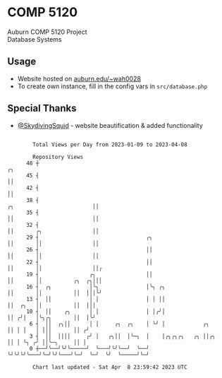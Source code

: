 # COMP 5120
Auburn COMP 5120 Project  
Database Systems

## Usage
- Website hosted on [auburn.edu/~wah0028](https://webhome.auburn.edu/~wah0028/)
- To create own instance, fill in the config vars in `src/database.php`

## Special Thanks
- [@SkydivingSquid](https://github.com/SkydivingSquid) - website beautification & added functionality

```

        Total Views per Day from 2023-01-09 to 2023-04-08

        Repository Views
      48 ┼                                                                                      ╭╮
      45 ┤                                                                                      ││
      42 ┤                                                                                      ││
      38 ┤                                                           ╭╮                         ││
      35 ┤                                                           ││                         ││
      32 ┤                                                           ││       ╭╮                ││
      29 ┤                                  ╭╮                       ││       ││                ││
      26 ┤                                  ││                       ││       ││                ││
      22 ┤                                  ││                       ││       ││                ││╭
      19 ┤                ╭╮                ││                       ││       ││          ╭╮  ╭╮│││
      16 ┤  ╭╮            │╰╮               │╰╮ ╭╮                   ││       ││          ││  │││╰╯
      13 ┤  ││            │ │               │ │ ││                   ││  ╭╮   ││          ││  │││
      10 ┤  ││    ╭╮      │ │               │ │╭╯│                   ││ ╭╯│   │╰╮╭╮       ││  │╰╯
       6 ┤  ││  ╭╮││      │ │     ╭╮  ╭╮    │ ╰╯ │            ╭╮     ││ │ │   │ │││       ││ ╭╯
       3 ┤  ││  ││││     ╭╯ │   ╭╮││  │╰─╮  │    │╭╮╭╮╭╮   ╭╮ ││╭╮   ││ │ ╰╮ ╭╯ ││╰─╮     ││ │
       0 ┼──╯╰──╯╰╯╰─────╯  ╰───╯╰╯╰──╯  ╰──╯    ╰╯╰╯╰╯╰───╯╰─╯╰╯╰───╯╰─╯  ╰─╯  ╰╯  ╰─────╯╰─╯

        Chart last updated - Sat Apr  8 23:59:42 2023 UTC
        
```
